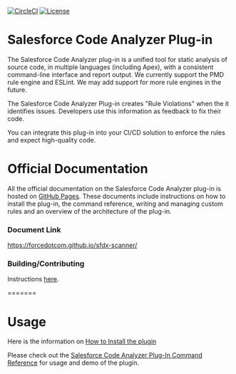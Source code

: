 [![CircleCI](https://circleci.com/gh/forcedotcom/sfdx-scanner/tree/master.svg?style=shield)](https://circleci.com/gh/forcedotcom/sfdx-scanner/tree/master)
[![License](https://img.shields.io/npm/l/scanner.svg)](https://github.com/forcedotcom/sfdx-scanner/blob/master/package.json)

# Salesforce Code Analyzer Plug-in
The Salesforce Code Analyzer plug-in is a unified tool for static analysis of source code, in multiple languages (including Apex), with a consistent command-line interface and report output. We currently support the PMD rule engine and ESLint. We may add support for more rule engines in the future.

The Salesforce Code Analyzer Plug-in creates "Rule Violations" when the it identifies issues. Developers use this information as feedback to fix their code.

You can integrate this plug-in into your CI/CD solution to enforce the rules and expect high-quality code.

# Official Documentation
All the official documentation on the Salesforce Code Analyzer plug-in is hosted on [GitHub Pages](https://forcedotcom.github.io/sfdx-scanner/). These documents include instructions on how to install the plug-in, the command reference, writing and managing custom rules and an overview of the architecture of the plug-in.

### Document Link
https://forcedotcom.github.io/sfdx-scanner/

### Building/Contributing
Instructions [here](CONTRIBUTING.md).

=======

# Usage

Here is the information on [How to Install the plugin](https://forcedotcom.github.io/sfdx-scanner/en/getting-started/install/)

Please check out the [Salesforce Code Analyzer Plug-In Command Reference](https://forcedotcom.github.io/sfdx-scanner/en/scanner-commands/run/) for usage and demo of the plugin.
